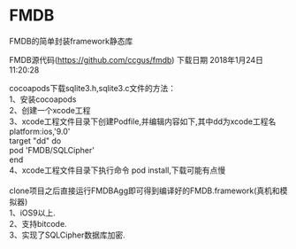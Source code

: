 # FMDB
FMDB的简单封装framework静态库

FMDB源代码(https://github.com/ccgus/fmdb) 下载日期 2018年1月24日11:20:28

cocoapods下载sqlite3.h,sqlite3.c文件的方法：
</br>
1、安装cocoapods
</br>
2、创建一个xcode工程
</br>
3、xcode工程文件目录下创建Podfile,并编辑内容如下,其中dd为xcode工程名
</br>
platform:ios,'9.0'
</br>
target "dd" do
</br>
pod 'FMDB/SQLCipher'
</br>
end
</br>
4、xcode工程文件目录下执行命令 pod install,下载可能有点慢
</br>
</br>
clone项目之后直接运行FMDBAgg即可得到编译好的FMDB.framework(真机和模拟器)
</br>
1、iOS9以上.
</br>
2、支持bitcode.
</br>
3、实现了SQLCipher数据库加密.

